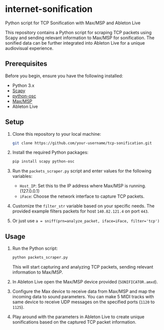 # internet-sonification
Python script for TCP Sonification with Max/MSP and Ableton Live

This repository contains a Python script for scraping TCP packets using Scapy and sending relevant information to Max/MSP for sonification. The sonified data can be further integrated into Ableton Live for a unique audiovisual experience.

## Prerequisites

Before you begin, ensure you have the following installed:

- Python 3.x
- [Scapy](https://scapy.net/)
- [python-osc](https://pypi.org/project/python-osc/)
- [Max/MSP](https://cycling74.com/products/max)
- Ableton Live

## Setup

1. Clone this repository to your local machine:

    ```bash
    git clone https://github.com/your-username/tcp-sonification.git
    ```

2. Install the required Python packages:

    ```bash
    pip install scapy python-osc
    ```

3. Run the `packets_scraper.py` script and enter values for the following variables:

    - `Host_IP`: Set this to the IP address where Max/MSP is running. (127.0.0.1)
    - `iFace`: Choose the network interface to capture TCP packets.

4. Customize the `filter_str` variable based on your specific needs. The provided example filters packets for host `140.82.121.4` on port `443`.
5. Or just use `a = sniff(prn=analyze_packet, iface=iFace, filter='tcp')`

## Usage

1. Run the Python script:

    ```bash
    python packets_scraper.py
    ```

   This will start capturing and analyzing TCP packets, sending relevant information to Max/MSP.

2. In Ableton Live open the Max/MSP device provided (`SONIFICATOR.amxd`).

4. Configure the Max device to receive data from Max/MSP and map the incoming data to sound parameters. You can make 5 MIDI tracks with same device to receive UDP messages on the specified ports (`1120` to `1125`).

5. Play around with the parameters in Ableton Live to create unique sonifications based on the captured TCP packet information.

